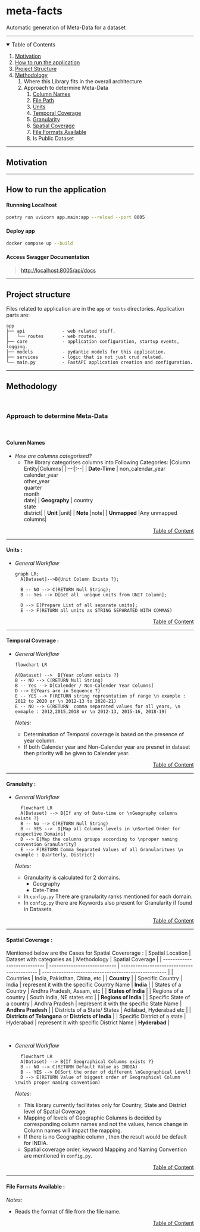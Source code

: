 # meta-facts

Automatic generation of Meta-Data for a dataset

------

<details open>
<summary id = "table-of-content">Table of Contents</summary>

1. [Motivation](#motivation) 
2. [How to run the application](#how-to-run-the-application)
3. [Project Structure](#project-structure)
4. [Methodology](#methodology)
   1. Where this Library fits in the overall architecture
   2. Approach to determine Meta-Data
      1. [Column Names](#column-names)
      2. [File Path](#)
      3. [Units](#units)
      4. [Temporal Coverage](#temporal-coverage)
      5. [Granularity](#granularity)  
      6. [Spatial Coverage](#spatial-coverage)
      7. [File Formats Available](#file-formats-available)
      8. Is Public Dataset

</details>

---

<h2 id = "motivation">Motivation</h3>

----


<h2 id = "how-to-run-the-application">How to run the application</h3>


#### Runnning Localhost

```bash
poetry run uvicorn app.main:app --reload --port 8005
```

#### Deploy app

```bash
docker compose up --build
```

#### Access Swagger Documentation

> <http://localhost:8005/api/docs>


----

<h2 id = "project-structure">Project structure</h2>

Files related to application are in the `app` or `tests` directories.
Application parts are:

    app
    ├── api              - web related stuff.
    │   └── routes       - web routes.
    ├── core             - application configuration, startup events, logging.
    ├── models           - pydantic models for this application.
    ├── services         - logic that is not just crud related.
    └── main.py          - FastAPI application creation and configuration.

----

<h2 id = "methodology">Methodology</h2>
<br>
<h3>Approach to determine Meta-Data</h3>
<br>

<h4 id = "column-names"><b>Column Names</b></h4>

- *How are columns categorised?*
  - The library categorises columns into Following Categories:
    |Column Entity|Columns|
    |:--:|:--|
    | **Date-Time** | non_calendar_year <br> calender_year <br> other_year <br> quarter <br> month <br> date|
    | **Geography** | country <br> state <br> district|
    | **Unit** |unit|
    | **Note** |note|
    | **Unmapped** |Any unmapped columns|


<div align="right"><a = href= "#table-of-content">Table of Content</a></div>

---
<h4 id = "units"><b>Units :</b></h4>

- *General Workflow*

  ```mermaid
  graph LR;
    A[Dataset]-->B{Unit Column Exists ?};
    
    B -- NO --> C(RETURN Null String);
    B -- Yes --> D[Get all  unique units from UNIT Column];

    D --> E[Prepare List of all separate units];
    E --> F(RETURN all units as STRING SEPARATED WITH COMMAS)
  ```


<div align="right"><a = href= "#table-of-content">Table of Content</a></div>

---

<h4 id = "temporal-coverage"><b>Temporal Coverage :</b></h4>

- *General Workflow*

  ```mermaid
  flowchart LR

  A(Dataset) -->  B{Year column exists ?}
  B -- NO --> C(RETURN Null String) 
  B -- Yes --> D[Calender / Non-Calender Year Columns]
  D --> E{Years are in Sequence ?}
  E -- YES --> F(RETURN string represntation of range \n example : 2012 to 2020 or \n 2012-13 to 2020-21)
  E -- NO --> G(RETURN  comma separated values for all years, \n exmaple : 2012,2015,2018 or \n 2012-13, 2015-16, 2018-19)
  ```

  *Notes:*
  - Determination of Temporal coverage is based on the presence of year column.
  - If  both Calender year and Non-Calender year are presnet in dataset then priority will be given to Calender year.

<div align="right"><a = href= "#table-of-content">Table of Content</a></div>

---

<h4 id = "granularity"><b>Granulaity :</b></h4>

- *General Workflow*

  ```mermaid
    flowchart LR
    A(Dataset) --> B{If any of Date-time or \nGeography columns exists ?}
    B -- No --> C(RETURN Null String)
    B -- YES -->  D[Map all Columns levels in \nSorted Order for respective Domains]
    D --> E[Map the columns groups according to \nproper naming convention Granularity]
    E --> F(RETURN Comma Separated Values of all Granularitues \n example : Quarterly, District)
  ```


  *Notes:*
  - Granularity is calculated for 2 domains.
    - Geography
    - Date-Time
  - In `config.py` There are granularity ranks mentioned for each domain.
  - In `config.py` there are Keywords also present for Granularity if found in Datasets.

<div align="right"><a = href= "#table-of-content">Table of Content</a></div>

---

<h4 id = "spatial-coverage"><b>Spatial Coverage :</b></h4>

Mentioned below are the Cases for Spatial Covererage : 
  | Spatial Location             | Dataset with categories as   | Methodology                                 | Spatial Coverage                                     |
  | ---------------------------- | ---------------------------- | ------------------------------------------- | ---------------------------------------------------- |
  | Countries                    | India, Pakisthan, China, etc |                                             | **Country**                                          |
  | Specific Country             | India                        | represent it with the specific Country Name | **India**                                            |
  | States of a Country          | Andhra Pradesh, Assam, etc   |                                             | **States of India**                                  |
  | Regions of a country         | South India, NE states etc   |                                             | **Regions of India**                                 |
  | Specific State of a country  | Andhra Pradesh               | represent it with the specific State Name   | **Andhra Pradesh**                                   |
  | Districts of a State/ States | Adilabad, Hyderabad etc      |                                             | **Districts of Telangana** or **Districts of India** |
  | Specific District of a state | Hyderabad                    | represent it with specific District Name    | **Hyderabad**                                        |

<br>
  
- *General Workflow*


  ```mermaid
    flowchart LR
    A(Dataset) --> B{If Geographical Columns exists ?}
    B -- NO --> C(RETURN Default Value as INDIA)
    B -- YES --> D[Sort the order of different \nGeographical Level]
    D --> E(RETURN Value of biggest order of Geographical Column \nwith proper naming convention)
  ```
  


  *Notes:*
  - This library currently facilitates only for Country, State and District level of Spatial Coverage.
  - Mapping of levels of Geographic Columns is decided by corresponding column names and not the values, hence change in Column names will impact the mapping.
  - If there is no Geographic column , then the result would be default for INDIA.
  - Spatial coverage order, keyword Mapping and Naming Convention are mentioned in `config.py`.

<div align="right"><a = href= "#table-of-content">Table of Content</a></div>

---

<h4 id = "file-formats-available"><b>File Formats Available :</b></h4>


  *Notes:*
  - Reads the format of file from the file name.

<div align="right"><a = href= "#table-of-content">Table of Content</a></div>